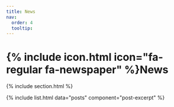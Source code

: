 ```yaml
---
title: News
nav:
  order: 4
  tooltip:
---
```


# {% include icon.html icon="fa-regular fa-newspaper" %}News

{%
  include section.html
%}

{% 
  include list.html data="posts" component="post-excerpt" 
%}